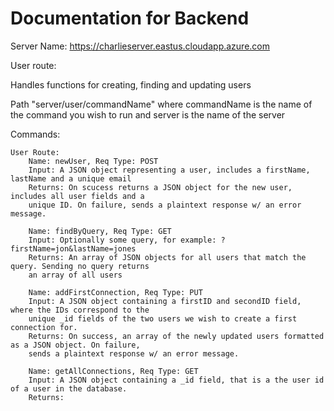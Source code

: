 # Documentation for Backend

Server Name: https://charlieserver.eastus.cloudapp.azure.com

User route:

Handles functions for creating, finding and updating users

Path "server/user/commandName" where commandName is the name of the command you wish to run 
and server is the name of the server

Commands:

    User Route:
        Name: newUser, Req Type: POST
        Input: A JSON object representing a user, includes a firstName, lastName and a unique email
        Returns: On scucess returns a JSON object for the new user, includes all user fields and a 
        unique ID. On failure, sends a plaintext response w/ an error message. 

        Name: findByQuery, Req Type: GET
        Input: Optionally some query, for example: ?firstName=jon&lastName=jones
        Returns: An array of JSON objects for all users that match the query. Sending no query returns
        an array of all users

        Name: addFirstConnection, Req Type: PUT
        Input: A JSON object containing a firstID and secondID field, where the IDs correspond to the
        unique _id fields of the two users we wish to create a first connection for.
        Returns: On success, an array of the newly updated users formatted as a JSON object. On failure,
        sends a plaintext response w/ an error message. 

        Name: getAllConnections, Req Type: GET
        Input: A JSON object containing a _id field, that is a the user id of a user in the database.
        Returns: 
